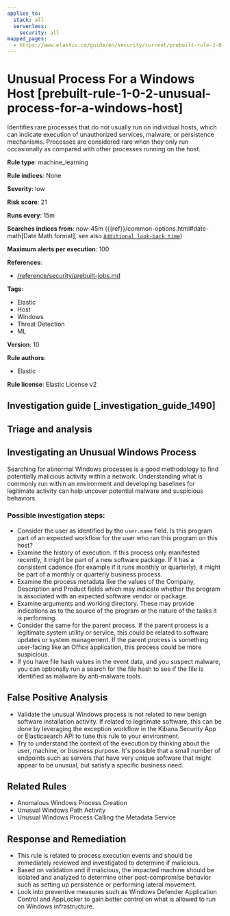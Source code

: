 ```yaml
---
applies_to:
  stack: all
  serverless:
    security: all
mapped_pages:
  - https://www.elastic.co/guide/en/security/current/prebuilt-rule-1-0-2-unusual-process-for-a-windows-host.html
---
```


# Unusual Process For a Windows Host [prebuilt-rule-1-0-2-unusual-process-for-a-windows-host]

Identifies rare processes that do not usually run on individual hosts, which can indicate execution of unauthorized services, malware, or persistence mechanisms. Processes are considered rare when they only run occasionally as compared with other processes running on the host.

**Rule type**: machine_learning

**Rule indices**: None

**Severity**: low

**Risk score**: 21

**Runs every**: 15m

**Searches indices from**: now-45m ({{ref}}/common-options.html#date-math[Date Math format], see also [`Additional look-back time`](docs-content://solutions/security/detect-and-alert/create-detection-rule.md#rule-schedule))

**Maximum alerts per execution**: 100

**References**:

* [/reference/security/prebuilt-jobs.md](/reference/prebuilt-jobs.md)

**Tags**:

* Elastic
* Host
* Windows
* Threat Detection
* ML

**Version**: 10

**Rule authors**:

* Elastic

**Rule license**: Elastic License v2

## Investigation guide [_investigation_guide_1490]

## Triage and analysis

##  Investigating an Unusual Windows Process

Searching for abnormal Windows processes is a good methodology to find potentially malicious activity within a network.
Understanding what is commonly run within an environment and developing baselines for legitimate activity can help
uncover potential malware and suspicious behaviors.

### Possible investigation steps:
- Consider the user as identified by the `user.name` field. Is this program part of an expected workflow for the user who ran this program on this host?
- Examine the history of execution. If this process only manifested recently, it might be part of a new software package. If it has a consistent cadence (for example if it runs monthly or quarterly), it might be part of a monthly or quarterly business process.
- Examine the process metadata like the values of the Company, Description and Product fields which may indicate whether the program is associated with an expected software vendor or package.
- Examine arguments and working directory. These may provide indications as to the source of the program or the nature of the tasks it is performing.
- Consider the same for the parent process. If the parent process is a legitimate system utility or service, this could be related to software updates or system management. If the parent process is something user-facing like an Office application, this process could be more suspicious.
- If you have file hash values in the event data, and you suspect malware, you can optionally run a search for the file hash to see if the file is identified as malware by anti-malware tools.

## False Positive Analysis
- Validate the unusual Windows process is not related to new benign software installation activity. If related to
legitimate software, this can be done by leveraging the exception workflow in the Kibana Security App or Elasticsearch
API to tune this rule to your environment.
- Try to understand the context of the execution by thinking about the user, machine, or business purpose.  It's possible that a small number of endpoints
such as servers that have very unique software that might appear to be unusual, but satisfy a specific business need.

## Related Rules
- Anomalous Windows Process Creation
- Unusual Windows Path Activity
- Unusual Windows Process Calling the Metadata Service

## Response and Remediation
- This rule is related to process execution events and should be immediately reviewed and investigated to determine if malicious.
- Based on validation and if malicious, the impacted machine should be isolated and analyzed to determine other post-compromise
behavior such as setting up persistence or performing lateral movement.
- Look into preventive measures such as Windows Defender Application Control and AppLocker to gain better control on
what is allowed to run on Windows infrastructure.

